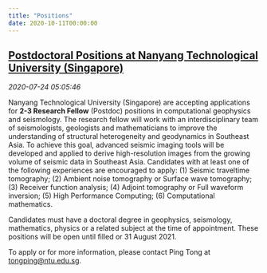 ```yaml
---
title: "Positions"
date: 2020-10-11T00:00:00
---
```



## [Postdoctoral Positions at Nanyang Technological University (Singapore)](https://ds.iris.edu/message-center/thread/6520/#m-9045)

<i class="far fa-book">2020-07-24 05:05:46</i>

Nanyang Technological University (Singapore) are accepting applications for **2-3 Research Fellow** (Postdoc) positions in computational geophysics and seismology. The research fellow will work with an interdisciplinary team of seismologists, geologists and mathematicians to improve the understanding of structural heterogeneity and geodynamics in Southeast Asia. To achieve this goal, advanced seismic imaging tools will be developed and applied to derive high-resolution images from the growing volume of seismic data in Southeast Asia. Candidates with at least one of the following experiences are encouraged to apply: (1) Seismic traveltime tomography; (2) Ambient noise tomography or Surface wave tomography; (3) Receiver function analysis; (4) Adjoint tomography or Full waveform inversion; (5) High Performance Computing; (6) Computational mathematics.

Candidates must have a doctoral degree in geophysics, seismology, mathematics, physics or a related subject at the time of appointment. These positions will be open until filled or 31 August 2021.

To apply or for more information, please contact Ping Tong at <tongping@ntu.edu.sg>.
